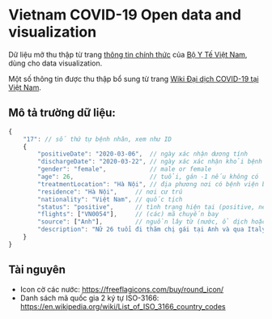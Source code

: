 # Vietnam COVID-19 Open data and visualization

Dữ liệu mở thu thập từ trang [thông tin chính thức](https://ncov.moh.gov.vn) của [Bộ Y Tế Việt Nam](https://moh.gov.vn), dùng cho data visualization.

Một số thông tin được thu thập bổ sung từ trang [Wiki Đại dịch COVID-19 tại Việt Nam](https://vi.wikipedia.org/wiki/%C4%90%E1%BA%A1i_d%E1%BB%8Bch_COVID-19_t%E1%BA%A1i_Vi%E1%BB%87t_Nam).

## Mô tả trường dữ liệu:

```js
{
    "17": // số thứ tự bệnh nhân, xem như ID
    {
        "positiveDate": "2020-03-06",  // ngày xác nhận dương tính
        "dischargeDate": "2020-03-22", // ngày xác xác nhận khỏi bệnh
        "gender": "female",            // male or female
        "age": 26,                     // tuổi, gán -1 nếu không có
        "treatmentLocation": "Hà Nội", // địa phương nơi có bệnh viện bệnh nhân được chữa
        "residence": "Hà Nội",     // nơi cư trú
        "nationality": "Việt Nam", // quốc tịch
        "status": "positive",      // tình trạng hiện tại (positive, negative, deseased)
        "flights": ["VN0054"],     // (các) mã chuyến bay
        "source": ["Anh"],         // nguồn lây từ (nước, ổ dịch hoặc mã BN)
        "description": "Nữ 26 tuổi đi thăm chị gái tại Anh và qua Italy, Pháp và trở về Hà Nội ngày 2/3/2020"
    }
}
```

## Tài nguyên

- Icon cờ các nước: https://freeflagicons.com/buy/round_icon/
- Danh sách mã quốc gia 2 ký tự ISO-3166: https://en.wikipedia.org/wiki/List_of_ISO_3166_country_codes

